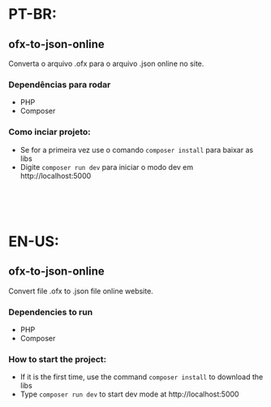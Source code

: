 # PT-BR:
## ofx-to-json-online
Converta o arquivo .ofx para o arquivo .json online no site.


### Dependências para rodar
- PHP
- Composer

### Como inciar projeto:
- Se for a primeira vez use o comando ```composer install``` para baixar as libs
- Digite ```composer run dev``` para iniciar o modo dev em http://localhost:5000


<br/><br/><br/>


# EN-US:
## ofx-to-json-online
Convert file .ofx to .json file online website.

### Dependencies to run
- PHP
- Composer

### How to start the project:
- If it is the first time, use the command ```composer install``` to download the libs
- Type ```composer run dev``` to start dev mode at http://localhost:5000